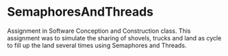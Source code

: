 # SemaphoresAndThreads

Assignment in Software Conception and Construction class. This assignment was to simulate the sharing of shovels, trucks and land as cycle to fill up the land several times using Semaphores and Threads.

